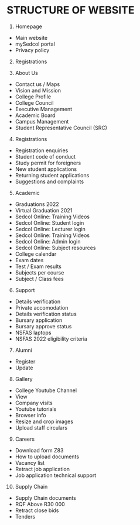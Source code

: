 # STRUCTURE OF WEBSITE

1. Homepage

- Main website
- mySedcol portal
- Privacy policy

2. Registrations

3. About Us

- Contact us / Maps
- Vision and Mission
- College Profile
- College Council
- Executive Management
- Academic Board
- Campus Management
- Student Representative Council (SRC)

4. Registrations

- Registration enquiries
- Student code of conduct
- Study permit for foreigners
- New student applications
- Returning student applications
- Suggestions and complaints

5. Academic

- Graduations 2022
- Virtual Graduation 2021
- Sedcol Online: Training Videos
- Sedcol Online: Student login
- Sedcol Online: Lecturer login
- Sedcol Online: Training Videos
- Sedcol Online: Admin login
- Sedcol Online: Subject resources
- College calendar
- Exam dates
- Test / Exam results
- Subjects per course
- Subject / Class fees

6. Support

- Details verification
- Private accomodation
- Details verification status
- Bursary application
- Bursary approve status
- NSFAS laptops
- NSFAS 2022 eligibility criteria

7. Alumni

- Register
- Update

8. Gallery

- College Youtube Channel
- View
- Company visits
- Youtube tutorials
- Browser info
- Resize and crop images
- Upload staff circulars

9. Careers

- Download form Z83
- How to upload documents
- Vacancy list
- Retract job application
- Job application technical support

10. Supply Chain

- Supply Chain documents
- RQF Above R30 000
- Retract close bids
- Tenders
